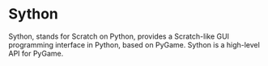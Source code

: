 # Sython

Sython, stands for Scratch on Python, provides a Scratch-like GUI programming interface in Python, based on PyGame. Sython is a high-level API for PyGame.
